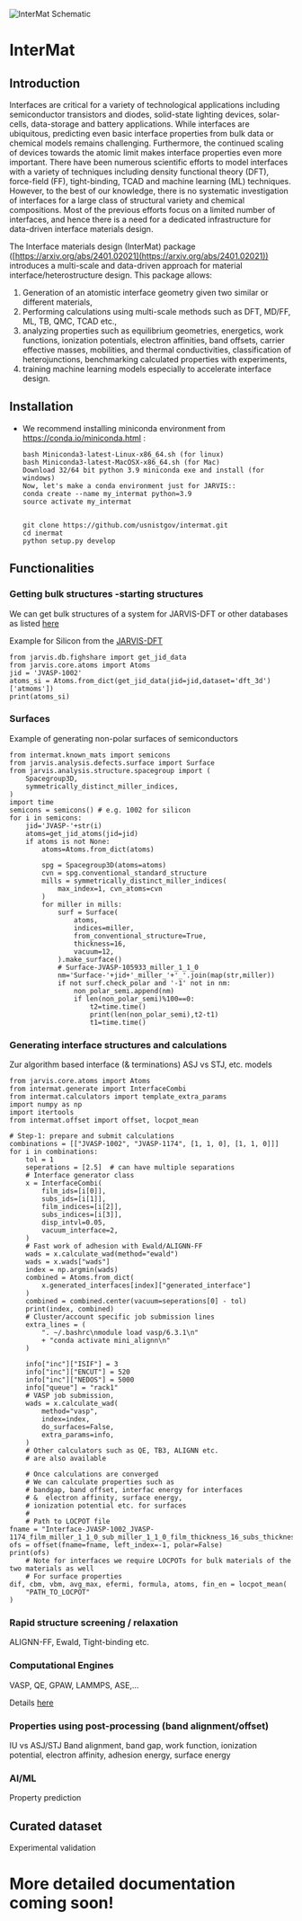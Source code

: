 <!-- [![name](https://colab.research.google.com/assets/colab-badge.svg)](https://gist.github.com/knc6/c00ee48c524f5000e7f80a974bc6dc71)
[![name](https://colab.research.google.com/assets/colab-badge.svg)](https://gist.github.com/knc6/debf9cbefa9a290502d73fd3cbc4fd69)
[![name](https://colab.research.google.com/assets/colab-badge.svg)](https://gist.github.com/knc6/7492b51b371a8e9dbaa01d76bb438467)  -->
![InterMat Schematic](https://github.com/usnistgov/intermat/blob/intermat/intermat/Schematic.png)
# InterMat

## Introduction

Interfaces are critical for a variety of technological applications including semiconductor transistors and diodes, solid-state lighting devices, solar-cells, data-storage and battery applications. While interfaces are ubiquitous, predicting even basic interface properties from bulk data or chemical models remains challenging. Furthermore, the continued scaling of devices towards the atomic limit makes interface properties even more important. There have been numerous scientific efforts to model interfaces with a variety of techniques including density functional theory (DFT), force-field (FF), tight-binding, TCAD and machine learning (ML) techniques. However, to the best of our knowledge, there is no systematic investigation of interfaces for a large class of structural variety and chemical compositions. Most of the previous efforts focus on a limited number of interfaces, and hence there is a need for a dedicated infrastructure for data-driven interface materials design.

The Interface materials design (InterMat) package ([https://arxiv.org/abs/2401.02021](https://arxiv.org/abs/2401.02021)) introduces a multi-scale and data-driven approach for material interface/heterostructure design. This package allows: 

 1) Generation of an atomistic interface geometry given two similar or different materials,
 2) Performing calculations using multi-scale methods such as DFT, MD/FF, ML, TB, QMC, TCAD etc.,
 3) analyzing properties such as equilibrium geometries, energetics, work functions, ionization potentials, electron affinities, band offsets, carrier effective masses, mobilities, and thermal conductivities, classification of heterojunctions, benchmarking calculated properties with experiments,
 4) training machine learning models especially to accelerate interface design.




## Installation

-   We recommend installing miniconda environment from
    <https://conda.io/miniconda.html> :

        bash Miniconda3-latest-Linux-x86_64.sh (for linux)
        bash Miniconda3-latest-MacOSX-x86_64.sh (for Mac)
        Download 32/64 bit python 3.9 miniconda exe and install (for windows)
        Now, let's make a conda environment just for JARVIS::
        conda create --name my_intermat python=3.9
        source activate my_intermat


        git clone https://github.com/usnistgov/intermat.git
        cd inermat
        python setup.py develop

## Functionalities

### Getting bulk structures -starting structures

We can get bulk structures of a system for JARVIS-DFT or other databases as listed [here](https://pages.nist.gov/jarvis/databases/)

Example for Silicon from the [JARVIS-DFT](https://jarvis.nist.gov/jarvisdft/)

   ```
   from jarvis.db.fighshare import get_jid_data
   from jarvis.core.atoms import Atoms
   jid = 'JVASP-1002'
   atoms_si = Atoms.from_dict(get_jid_data(jid=jid,dataset='dft_3d')['atmoms'])
   print(atoms_si)
   ```
### Surfaces

Example of generating non-polar surfaces of semiconductors

```
from intermat.known_mats import semicons
from jarvis.analysis.defects.surface import Surface
from jarvis.analysis.structure.spacegroup import (
    Spacegroup3D,
    symmetrically_distinct_miller_indices,
)
import time
semicons = semicons() # e.g. 1002 for silicon
for i in semicons:
    jid='JVASP-'+str(i)
    atoms=get_jid_atoms(jid=jid)
    if atoms is not None:
        atoms=Atoms.from_dict(atoms)

        spg = Spacegroup3D(atoms=atoms)
        cvn = spg.conventional_standard_structure
        mills = symmetrically_distinct_miller_indices(
            max_index=1, cvn_atoms=cvn
        )
        for miller in mills:
            surf = Surface(
                atoms,
                indices=miller,
                from_conventional_structure=True,
                thickness=16,
                vacuum=12,
            ).make_surface()
            # Surface-JVASP-105933_miller_1_1_0
            nm='Surface-'+jid+'_miller_'+'_'.join(map(str,miller))
            if not surf.check_polar and '-1' not in nm:
                non_polar_semi.append(nm)
                if len(non_polar_semi)%100==0:
                    t2=time.time()
                    print(len(non_polar_semi),t2-t1)
                    t1=time.time()

```

### Generating interface structures and calculations
Zur algorithm based interface (& terminations) ASJ vs STJ, etc. models


```
from jarvis.core.atoms import Atoms
from intermat.generate import InterfaceCombi
from intermat.calculators import template_extra_params
import numpy as np
import itertools
from intermat.offset import offset, locpot_mean

# Step-1: prepare and submit calculations
combinations = [["JVASP-1002", "JVASP-1174", [1, 1, 0], [1, 1, 0]]]
for i in combinations:
    tol = 1
    seperations = [2.5]  # can have multiple separations
    # Interface generator class
    x = InterfaceCombi(
        film_ids=[i[0]],
        subs_ids=[i[1]],
        film_indices=[i[2]],
        subs_indices=[i[3]],
        disp_intvl=0.05,
        vacuum_interface=2,
    )
    # Fast work of adhesion with Ewald/ALIGNN-FF
    wads = x.calculate_wad(method="ewald")
    wads = x.wads["wads"]
    index = np.argmin(wads)
    combined = Atoms.from_dict(
        x.generated_interfaces[index]["generated_interface"]
    )
    combined = combined.center(vacuum=seperations[0] - tol)
    print(index, combined)
    # Cluster/account specific job submission lines
    extra_lines = (
        ". ~/.bashrc\nmodule load vasp/6.3.1\n"
        + "conda activate mini_alignn\n"
    )

    info["inc"]["ISIF"] = 3
    info["inc"]["ENCUT"] = 520
    info["inc"]["NEDOS"] = 5000
    info["queue"] = "rack1"
    # VASP job submission,
    wads = x.calculate_wad(
        method="vasp",
        index=index,
        do_surfaces=False,
        extra_params=info,
    )
    # Other calculators such as QE, TB3, ALIGNN etc.
    # are also available

    # Once calculations are converged
    # We can calculate properties such as
    # bandgap, band offset, interfac energy for interfaces
    # &  electron affinity, surface energy,
    # ionization potential etc. for surfaces
    #
    # Path to LOCPOT file
fname = "Interface-JVASP-1002_JVASP-1174_film_miller_1_1_0_sub_miller_1_1_0_film_thickness_16_subs_thickness_16_seperation_2.5_disp_0.5_0.2_vasp/*/*/LOCPOT"
ofs = offset(fname=fname, left_index=-1, polar=False)
print(ofs)
    # Note for interfaces we require LOCPOTs for bulk materials of the two materials as well
    # For surface properties
dif, cbm, vbm, avg_max, efermi, formula, atoms, fin_en = locpot_mean(
    "PATH_TO_LOCPOT"
)
```
### Rapid structure screening / relaxation
ALIGNN-FF, Ewald, Tight-binding etc.

### Computational Engines
VASP, QE, GPAW, LAMMPS, ASE,...

Details [here](https://github.com/usnistgov/intermat/blob/main/intermat/calculators.py#L199)

### Properties using post-processing (band alignment/offset)
IU vs ASJ/STJ
Band alignment, band gap, work function, ionization potential, electron affinity, adhesion energy, surface energy

### AI/ML
Property prediction

## Curated dataset
Experimental validation

# More detailed documentation coming soon!

